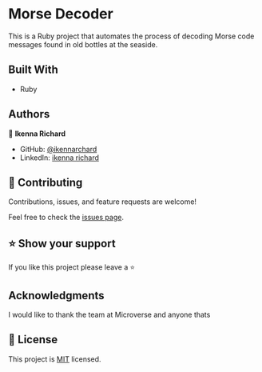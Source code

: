 # Morse Decoder

This is a Ruby project that automates the process of decoding Morse code messages found in old bottles at the seaside.


## Built With

- Ruby

## Authors

👤 **Ikenna Richard**

- GitHub: [@ikennarchard](https://github.com/ikennarichard)
- LinkedIn: [ikenna richard](https://linkedin.com/in/ikenna-richard)

## 🤝 Contributing

Contributions, issues, and feature requests are welcome!

Feel free to check the [issues page](../../issues/).

## ⭐️  Show your support

If you like this project please leave a ⭐️ 

## Acknowledgments

I would like to thank the team at Microverse and anyone thats 

## 📝 License

This project is [MIT](./LICENSE) licensed.